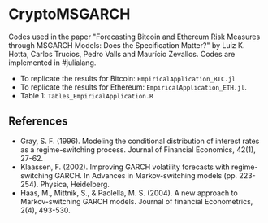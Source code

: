 # CryptoMSGARCH

Codes used in the paper "Forecasting Bitcoin and Ethereum Risk Measures through MSGARCH Models: Does the Specification Matter?" by Luiz K. Hotta, Carlos Trucíos, Pedro Valls and Maurício Zevallos. Codes are implemented in #julialang.

- To replicate the results for Bitcoin: `EmpiricalApplication_BTC.jl`
- To replicate the results for Ethereum: `EmpiricalApplication_ETH.jl`.
- Table 1: `Tables_EmpiricalApplication.R`


## References
- Gray, S. F. (1996). Modeling the conditional distribution of interest rates as a regime-switching process. Journal of Financial Economics, 42(1), 27-62.
- Klaassen, F. (2002). Improving GARCH volatility forecasts with regime-switching GARCH. In Advances in Markov-switching models (pp. 223-254). Physica, Heidelberg.
- Haas, M., Mittnik, S., & Paolella, M. S. (2004). A new approach to Markov-switching GARCH models. Journal of financial Econometrics, 2(4), 493-530.
